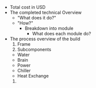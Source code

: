 - Total cost in USD
- The completed technical Overview
  - "What does it do?"
  - "How?"
    - Breakdown into module
      - What does each module do?
- The process overview of the build
  1. Frame
  1. Subcomponents
    - Water
    - Brain
    - Power
    - Chiller
    - Heat Exchange
  1. 
